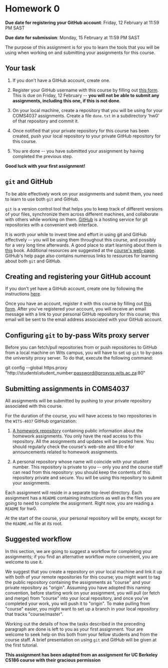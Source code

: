 # Homework 0

**Due date for registering your GitHub account**: Friday, 12 February
  at 11:59 PM SAST

**Due date for submission**: Monday, 15 February at 11:59 PM SAST

The purpose of this assignment is for you to learn the tools that you
will be using when working on and submitting your assignments for this
course.

## Your task

1. If you don't have a GitHub account, create one.

2. Register your GitHub username with this course by filling out [this
form](http://goo.gl/forms/TyzIBhX0tK).  This is due on Friday, 12
February -- **you will not be able to submit any assignments,
including this one, if this is not done**.

3. On your local machine, create a repository that you will be using
for your COMS4037 assignments. Create a file `done.txt` in a
subdirectory 'hw0' of that repository and commit it.

4. Once notified that your private repository for this course has been
created, push your local repository to your private GitHub repository
for this course.

5. You are done -- you have submitted your assignment by having
completed the previous step.

**Good luck with your first assignment!**

## `git` and GitHub

To be able effectively work on your assignments and submit them, you
need to learn to use both `git` and GitHub.

`git` is a version control tool that helps you to keep track of
different versions of your files, synchronize them across different
machines, and collaborate with others while working on
them. [GitHub](https://github.com) is a hosting service for git
repositories with a convenient web interface.

It is worth your while to invest time and effort in using git and
GitHub effectively -- you will be using them throughout this course,
and possibly for a very long time afterwards. A good place to start
learning about them is [this](http://git-scm.com/book/en/v2)
book. Additional resources are suggested at the [course's
web-page](http://www.cs.wits.ac.za/~dmitry/coms4037/).  GitHub's help
page also contains numerous links to resources for learning about both
`git` and GitHub.

## Creating and registering your GitHub account

If you don't yet have a GitHub account, create one by following the instructions [here](https://help.github.com/articles/set-up-git/).

Once you have an account, register it with this course by filling out
[this form](http://goo.gl/forms/TyzIBhX0tK).  After you've registered
your account, you will receive an email message with a link to your
personal GitHub repository for this course; this email will be sent to
the email address associated with your GitHub account.

## Configuring `git` to by-pass Wits proxy server

Before you can fetch/pull repositories from or push repositories to
GitHub from a local machine on Wits campus, you will have to set up
`git` to by-pass the university proxy server.  To do that, execute the
following command:

git config --global https.proxy
"http://students\student_number:password@proxyss.wits.ac.za:80"


## Submitting assignments in COMS4037

All assignments will be submitted by pushing to your private
repository associated with this course.

For the duration of the course, you will have access to two
repositories in the `WITS-4037` GitHub organization:

1. [A homework repository](https://github.com/WITS-COMS4037/hw)
containing public information about the homework assignments. You only
have the read access to this repository.  All the assignments and
updates will be posted here. You should regularly check the course's
web-site and Wit-e for announcements related to homework assignments.

2. A personal repository whose name will coincide with your student
number.  This repository is private to you -- only you and the course
staff can read from this repository: you should keep the contents of
this repository private and secure.  You will be using this repository
to submit your assignments.

Each assignment will reside in a separate top-level directory. Each
assignment has a `README` containing instructions as well as the files
you are going to need to complete the assignment. Right now, you are
reading a `README` for hw0.

At the start of the course, your personal repository will be empty,
except for the `README.md` file at its root.

## Suggested workflow

In this section, we are going to suggest a workflow for completing
your assignments; if you find an alternative workflow more convenient,
you are welcome to use it.

We suggest that you create a repository on your local machine and link
it up with both of your remote repositories for this course; you might
want to tag the public repository containing the assignments as
"course" and your private repository as "origin". Assuming you have
adopted this naming convention, before starting work on your
assignment, you will pull (or fetch and merge) from "course" into your
local repository, and once you've completed your work, you will push
it to "origin". To make pulling from "course" easier, you might want
to set up a branch in your local repository that tracks
"course/master".

Working out the details of how the tasks described in the preceding
paragraph are done is left to you as your first assignment. Your are
welcome to seek help on this both from your fellow students and from
the course staff. A brief presentation on using `git` and GitHub will
be given at the first tutorial.

**This assignment has been adapted from an assignment for UC Berkeley
   CS186 course with their gracious permission**

